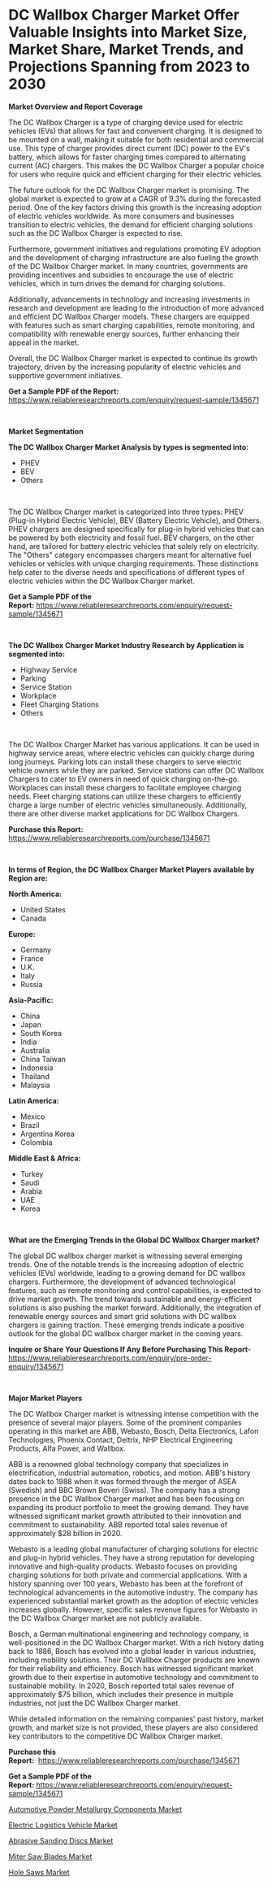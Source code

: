 <p><h1>DC Wallbox Charger Market Offer Valuable Insights into Market Size, Market Share, Market Trends, and Projections Spanning from 2023 to 2030</h1></p><p><strong>Market Overview and Report Coverage</strong></p>
<p><p>The DC Wallbox Charger is a type of charging device used for electric vehicles (EVs) that allows for fast and convenient charging. It is designed to be mounted on a wall, making it suitable for both residential and commercial use. This type of charger provides direct current (DC) power to the EV's battery, which allows for faster charging times compared to alternating current (AC) chargers. This makes the DC Wallbox Charger a popular choice for users who require quick and efficient charging for their electric vehicles.</p><p>The future outlook for the DC Wallbox Charger market is promising. The global market is expected to grow at a CAGR of 9.3% during the forecasted period. One of the key factors driving this growth is the increasing adoption of electric vehicles worldwide. As more consumers and businesses transition to electric vehicles, the demand for efficient charging solutions such as the DC Wallbox Charger is expected to rise.</p><p>Furthermore, government initiatives and regulations promoting EV adoption and the development of charging infrastructure are also fueling the growth of the DC Wallbox Charger market. In many countries, governments are providing incentives and subsidies to encourage the use of electric vehicles, which in turn drives the demand for charging solutions.</p><p>Additionally, advancements in technology and increasing investments in research and development are leading to the introduction of more advanced and efficient DC Wallbox Charger models. These chargers are equipped with features such as smart charging capabilities, remote monitoring, and compatibility with renewable energy sources, further enhancing their appeal in the market.</p><p>Overall, the DC Wallbox Charger market is expected to continue its growth trajectory, driven by the increasing popularity of electric vehicles and supportive government initiatives.</p></p>
<p><strong>Get a Sample PDF of the Report:</strong> <a href="https://www.reliableresearchreports.com/enquiry/request-sample/1345671">https://www.reliableresearchreports.com/enquiry/request-sample/1345671</a></p>
<p>&nbsp;</p>
<p><strong>Market Segmentation</strong></p>
<p><strong>The DC Wallbox Charger Market Analysis by types is segmented into:</strong></p>
<p><ul><li>PHEV</li><li>BEV</li><li>Others</li></ul></p>
<p>&nbsp;</p>
<p><p>The DC Wallbox Charger market is categorized into three types: PHEV (Plug-in Hybrid Electric Vehicle), BEV (Battery Electric Vehicle), and Others. PHEV chargers are designed specifically for plug-in hybrid vehicles that can be powered by both electricity and fossil fuel. BEV chargers, on the other hand, are tailored for battery electric vehicles that solely rely on electricity. The "Others" category encompasses chargers meant for alternative fuel vehicles or vehicles with unique charging requirements. These distinctions help cater to the diverse needs and specifications of different types of electric vehicles within the DC Wallbox Charger market.</p></p>
<p><strong>Get a Sample PDF of the Report:</strong>&nbsp;<a href="https://www.reliableresearchreports.com/enquiry/request-sample/1345671">https://www.reliableresearchreports.com/enquiry/request-sample/1345671</a></p>
<p>&nbsp;</p>
<p><strong>The DC Wallbox Charger Market Industry Research by Application is segmented into:</strong></p>
<p><ul><li>Highway Service</li><li>Parking</li><li>Service Station</li><li>Workplace</li><li>Fleet Charging Stations</li><li>Others</li></ul></p>
<p>&nbsp;</p>
<p><p>The DC Wallbox Charger Market has various applications. It can be used in highway service areas, where electric vehicles can quickly charge during long journeys. Parking lots can install these chargers to serve electric vehicle owners while they are parked. Service stations can offer DC Wallbox Chargers to cater to EV owners in need of quick charging on-the-go. Workplaces can install these chargers to facilitate employee charging needs. Fleet charging stations can utilize these chargers to efficiently charge a large number of electric vehicles simultaneously. Additionally, there are other diverse market applications for DC Wallbox Chargers.</p></p>
<p><strong>Purchase this Report:</strong>&nbsp; <a href="https://www.reliableresearchreports.com/purchase/1345671">https://www.reliableresearchreports.com/purchase/1345671</a></p>
<p>&nbsp;</p>
<p><strong>In terms of Region, the DC Wallbox Charger Market Players available by Region are:</strong></p>
<p>
    <p> <strong> North America: </strong>
        <ul>
            <li>United States</li>
            <li>Canada</li>
        </ul>
        </p> 
    <p> <strong> Europe: </strong>
        <ul>
            <li>Germany</li>
            <li>France</li>
            <li>U.K.</li>
            <li>Italy</li>
            <li>Russia</li>
        </ul>
        </p> 
    <p> <strong> Asia-Pacific: </strong>
        <ul>
            <li>China</li>
            <li>Japan</li>
            <li>South Korea</li>
            <li>India</li>
            <li>Australia</li>
            <li>China Taiwan</li>
            <li>Indonesia</li>
            <li>Thailand</li>
            <li>Malaysia</li>
        </ul>
        </p> 
    <p> <strong> Latin America: </strong>
        <ul>
            <li>Mexico</li>
            <li>Brazil</li>
            <li>Argentina Korea</li>
            <li>Colombia</li>
        </ul>
        </p> 
    <p> <strong> Middle East & Africa: </strong>
        <ul>
            <li>Turkey</li>
            <li>Saudi</li>
            <li>Arabia</li>
            <li>UAE</li>
            <li>Korea</li>
        </ul>
    </p>
    </p>
<p>&nbsp;</p>
<p><strong>What are the Emerging Trends in the Global DC Wallbox Charger market?</strong></p>
<p><p>The global DC wallbox charger market is witnessing several emerging trends. One of the notable trends is the increasing adoption of electric vehicles (EVs) worldwide, leading to a growing demand for DC wallbox chargers. Furthermore, the development of advanced technological features, such as remote monitoring and control capabilities, is expected to drive market growth. The trend towards sustainable and energy-efficient solutions is also pushing the market forward. Additionally, the integration of renewable energy sources and smart grid solutions with DC wallbox chargers is gaining traction. These emerging trends indicate a positive outlook for the global DC wallbox charger market in the coming years.</p></p>
<p><strong>Inquire or Share Your Questions If Any Before Purchasing This Report</strong>- <a href="https://www.reliableresearchreports.com/enquiry/pre-order-enquiry/1345671">https://www.reliableresearchreports.com/enquiry/pre-order-enquiry/1345671</a></p>
<p>&nbsp;</p>
<p><strong>Major Market Players</strong></p>
<p><p>The DC Wallbox Charger market is witnessing intense competition with the presence of several major players. Some of the prominent companies operating in this market are ABB, Webasto, Bosch, Delta Electronics, Lafon Technologies, Phoenix Contact, Deltrix, NHP Electrical Engineering Products, Alfa Power, and Wallbox. </p><p>ABB is a renowned global technology company that specializes in electrification, industrial automation, robotics, and motion. ABB's history dates back to 1988 when it was formed through the merger of ASEA (Swedish) and BBC Brown Boveri (Swiss). The company has a strong presence in the DC Wallbox Charger market and has been focusing on expanding its product portfolio to meet the growing demand. They have witnessed significant market growth attributed to their innovation and commitment to sustainability. ABB reported total sales revenue of approximately $28 billion in 2020.</p><p>Webasto is a leading global manufacturer of charging solutions for electric and plug-in hybrid vehicles. They have a strong reputation for developing innovative and high-quality products. Webasto focuses on providing charging solutions for both private and commercial applications. With a history spanning over 100 years, Webasto has been at the forefront of technological advancements in the automotive industry. The company has experienced substantial market growth as the adoption of electric vehicles increases globally. However, specific sales revenue figures for Webasto in the DC Wallbox Charger market are not publicly available.</p><p>Bosch, a German multinational engineering and technology company, is well-positioned in the DC Wallbox Charger market. With a rich history dating back to 1886, Bosch has evolved into a global leader in various industries, including mobility solutions. Their DC Wallbox Charger products are known for their reliability and efficiency. Bosch has witnessed significant market growth due to their expertise in automotive technology and commitment to sustainable mobility. In 2020, Bosch reported total sales revenue of approximately $75 billion, which includes their presence in multiple industries, not just the DC Wallbox Charger market.</p><p>While detailed information on the remaining companies' past history, market growth, and market size is not provided, these players are also considered key contributors to the competitive DC Wallbox Charger market.</p></p>
<p><strong>Purchase this Report:</strong>&nbsp;&nbsp;<a href="https://www.reliableresearchreports.com/purchase/1345671">https://www.reliableresearchreports.com/purchase/1345671</a></p>
<p></p>
<p><strong>Get a Sample PDF of the Report:</strong>&nbsp;<a href="https://www.reliableresearchreports.com/enquiry/request-sample/1345671">https://www.reliableresearchreports.com/enquiry/request-sample/1345671</a></p>
<p><p><a href="https://github.com/ChiragRp1/Market-Research-Report-List-1/blob/main/automotive-powder-metallurgy-components-market.md">Automotive Powder Metallurgy Components Market</a></p><p><a href="https://github.com/BryceTownsendr/Market-Research-Report-List-2/blob/main/electric-logistics-vehicle-market.md">Electric Logistics Vehicle Market</a></p><p><a href="https://medium.com/@nayelibosco/abrasive-sanding-discs-market-report-reveals-the-latest-trends-and-growth-opportunities-of-this-2c1c11856969">Abrasive Sanding Discs Market</a></p><p><a href="https://medium.com/@janrussell6445/miter-saw-blades-market-competitive-analysis-market-trends-and-forecast-to-2030-98a79fe86a93">Miter Saw Blades Market</a></p><p><a href="https://medium.com/@josueherzog/hole-saws-market-the-key-to-successful-business-strategy-forecast-till-2030-e6f987c53972">Hole Saws Market</a></p></p>